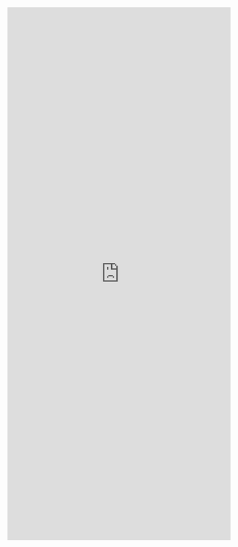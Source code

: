 <iframe width="100%" height="1200" src="https://www.docdroid.net/8DLUtoL/git.pdf" frameborder="0" allowtransparency allowfullscreen></iframe>

